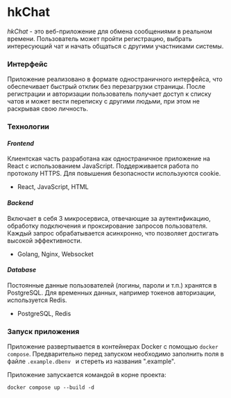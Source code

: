 # hkChat

*hkChat* - это веб-приложение для обмена сообщениями в реальном времени. Пользователь может пройти регистрацию, выбрать интересующий чат и начать общаться с другими участниками системы.


### Интерфейс

Приложение реализовано в формате одностраничного интерфейса, что обеспечивает быстрый отклик без перезагрузки страницы. После регистрации и авторизации пользователь получает доступ к списку чатов и может вести переписку с другими людьми, при этом не раскрывая свою личность.

### Технологии
#### _Frontend_
Клиентская часть разработана как одностраничное приложение на React с использованием JavaScript. Поддерживается работа по протоколу HTTPS. Для повышения безопасности используются cookie.
- React, JavaScript, HTML
#### _Backend_
Включает в себя 3 микросервиса, отвечающие за аутентификацию, обработку подключения и проксирование запросов пользователя. Каждый запрос обрабатывается асинхронно, что позволяет достигать высокой эффективности.
- Golang, Nginx, Websocket
#### _Database_
Постоянные данные пользователей (логины, пароли и т.п.) хранятся в PostgreSQL. Для временных данных, например токенов авторизации, используется Redis.
- PostgreSQL, Redis


### Запуск приложения
Приложение развертывается в контейнерах Docker с помощью `docker compose`. Предварительно перед запуском необходимо заполнить поля в файле `.example.dbenv ` и стереть из названия ".example". 

Приложение запускается командой в корне проекта:
```
docker compose up --build -d
```
